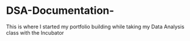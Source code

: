 # DSA-Documentation-
This is where I started my portfolio building while taking my Data Analysis class with the Incubator 
